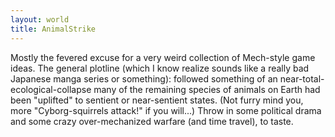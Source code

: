 ```yaml
---
layout: world
title: AnimalStrike
---
```

Mostly the fevered excuse for a very weird collection of Mech-style game ideas.  The general plotline (which I know realize sounds like a really bad Japanese manga series or something): followed something of an near-total-ecological-collapse many of the remaining species of animals on Earth had been "uplifted" to sentient or near-sentient states.  (Not furry mind you, more "Cyborg-squirrels attack!" if you will...)  Throw in some political drama and some crazy over-mechanized warfare (and time travel), to taste.